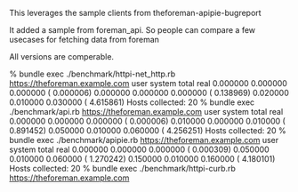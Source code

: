 This leverages the sample clients from theforeman-apipie-bugreport

It added a sample from foreman_api. So people can compare a few usecases for fetching data from foreman

All versions are comperable.

 % bundle exec ./benchmark/httpi-net_http.rb https://theforeman.example.com
       user     system      total        real
   0.000000   0.000000   0.000000 (  0.000006)
   0.000000   0.000000   0.000000 (  0.138969)
   0.020000   0.010000   0.030000 (  4.615861)
Hosts collected: 20
 % bundle exec ./benchmark/api.rb https://theforeman.example.com
       user     system      total        real
   0.000000   0.000000   0.000000 (  0.000006)
   0.010000   0.000000   0.010000 (  0.891452)
   0.050000   0.010000   0.060000 (  4.256251)
Hosts collected: 20
 % bundle exec ./benchmark/apipie.rb https://theforeman.example.com
       user     system      total        real
   0.000000   0.000000   0.000000 (  0.000309)
   0.050000   0.010000   0.060000 (  1.270242)
   0.150000   0.010000   0.160000 (  4.180101)
Hosts collected: 20
 % bundle exec ./benchmark/httpi-curb.rb https://theforeman.example.com
